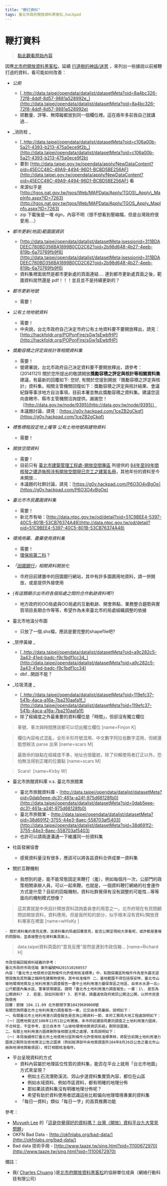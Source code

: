 ```yaml
---
title: "鞭打資料"
tags: 臺北市政府開放資料黑客松,hackpad
---
```


# 鞭打資料

> [點此觀看原始內容](https://g0v.hackpad.tw/QOuCMbsXSe5)



因應[北市府開放資料黑客松](http://hackathon.data.taipei/)，延續 [行道樹的神話/迷思](https://g0v.hackpad.tw/n4Cx2EByQTX#行道樹的神話/迷思) ，來列出一些據說以前被鞭打過的資料，看可能如何改善：

- _公廁_
    - [_http://data.taipei/opendata/datalist/datasetMeta?oid=8a4bc326-72f8-4ddf-8d57-9881a528992e_](http://data.taipei/opendata/datalist/datasetMeta?oid=8a4bc326-72f8-4ddf-8d57-9881a528992e)
    - 把數量、評等、無障礙都放到同一個欄位裡。這在兩年多前我自己就講過...

- _消防栓 _
    - [_http://data.taipei/opendata/datalist/datasetMeta?oid=c106a00b-5a21-4393-b213-475a0ece9f2b_](http://data.taipei/opendata/datalist/datasetMeta?oid=c106a00b-5a21-4393-b213-475a0ece9f2b)
    - 要到 [http://data.taipei.gov.tw/opendata/apply/NewDataContent?oid=45ECC48C-49A9-4494-96D1-BCBD5BE256AF](http://data.taipei.gov.tw/opendata/apply/NewDataContent?oid=45ECC48C-49A9-4494-96D1-BCBD5BE256AF) 看
    - 來源似乎是 [http://tgos.nat.gov.tw/tgos/Web/MAPData/Apply/TGOS\_Apply\_MapInfo.aspx?ID=7263](http://tgos.nat.gov.tw/tgos/Web/MAPData/Apply/TGOS_Apply_MapInfo.aspx?ID=7263)
    - zip 下載後是一堆 dgn，內容不明（很不想看到壓縮檔，但是台灣政府很愛用....）

- _都市更新(地區)範圍圖資訊_
    - [http://data.taipei/opendata/datalist/datasetMeta;jsessionid=311BDADEEC780BD356BA1899B0CD2C62?oid=2b98d648-4b27-4eeb-819b-6a70769fb9f6](http://data.taipei/opendata/datalist/datasetMeta;jsessionid=311BDADEEC780BD356BA1899B0CD2C62?oid=2b98d648-4b27-4eeb-819b-6a70769fb9f6)
    - 資料集裡面居然是都市更新處的頁面連結.... 連到都市更新處頁面之後，範圍資料居然還是 pdf！！！並且並不是持續更新的？
- _都市更新地號_
    - 需要！
- _公有土地地號資料_
    - 需要！
    - 中央說，台北市政府自己決定市府公有土地資料要不要開放釋出，請見：[http://hackfoldr.org/POPonFire/sGw1sEwbfHP](http://hackfoldr.org/POPonFire/sGw1sEwbfHP)
- _獎勵容積之評定與核計等相關資料集_
    - 需要！
    - 營建署說，台北市政府自己決定資料要不要開放釋出，請參考：(20141121) 關於您所提出的敬請開放**獎勵容積之評定與核計等相關資料集**建議，有最新的回覆如下: 您好, 有關於您提到開放『獎勵容積之評定與核計』資料集，相關主管機關回復如下：獎勵容積之評定與核計結果、會議紀錄等事涉地方自治事項，目前本署並無此獎勵容積之資料集。建議您逕向直轄市、縣市主管機關洽詢提供。謝謝您！（[http://data.gov.tw/node/9395](http://data.gov.tw/node/9395)）
    - 本議題討論，請見：[https://g0v.hackpad.com/1ceZB2gCkqf](https://g0v.hackpad.com/1ceZB2gCkqf)
- _標售標租設定地上權等 公有土地地號與建物資料_
    - 需要！
- _開放空間資料_
    - 需要！
    - 目前只有 [臺北市建築管理工程處-開放空間專區](http://www.dba.tcg.gov.tw/lp.asp?ctNode=32471&CtUnit=17548&BaseDSD=7&mp=118021) 所提供的 [84年至99年間核發之建造執照涉有開放空間現已完工之建案名冊](http://dba.gov.taipei/public/Data/42610281471.xls)，其他年份的資料至今未開放...
    - 本議題的社群討論，請見：[https://g0v.hackpad.com/P6O3O4vBgOe](https://g0v.hackpad.com/P6O3O4vBgOe)
- _臺北市市民農園資料集_
    - 需要！
    - 新北市有呦：[http://data.ntpc.gov.tw/od/detail?oid=51C9BEE4-5397-40C5-801B-53CB76374A48](http://data.ntpc.gov.tw/od/detail?oid=51C9BEE4-5397-40C5-801B-53CB76374A48)
- _環境用藥、農藥使用資料集_
    - 需要！
    - [環保局第二科](http://www.dep.gov.taipei/lp.asp?ctNode=39257&CtUnit=21503&BaseDSD=7&mp=110001)？
- _「_[_田園銀行_](http://farmcity.taipei/)_」相關資料開放化_
    - 市府目前建置中的田園銀行網站，其中有許多園圃用地資料，請一併開放，或是提供外接使用
- _(有這類顯示出市府各個局處之間的合作軌跡資料嗎?)_
    - 地方政府的OO局處與OO局處的互動軌跡、開會熱點、業務整合趨勢與實質項目長期合作等等，希望作為未來臺北市的局處組織調整的依據
- 臺北市地溫分布圖
    - 只放了一個.shx檔，應該是要完整的shapefile吧?

- _禁停黃線 _
    - [_http://data.taipei/opendata/datalist/datasetMeta?oid=a9c282c5-3a43-41ed-badc-f9c1bdf1cc34_](http://data.taipei/opendata/datalist/datasetMeta?oid=a9c282c5-3a43-41ed-badc-f9c1bdf1cc34)
    - dbf...開啟不能？

- _垃圾清運 _
    - [_http://data.taipei/opendata/datalist/datasetMeta?oid=119efc37-541b-4aca-a16a-7ba210aafa1f_](http://data.taipei/opendata/datalist/datasetMeta?oid=119efc37-541b-4aca-a16a-7ba210aafa1f)
    - 除了經緯度之外最重要的資料欄位是「時間」，但卻沒有獨立欄位
> 車號、車次與時間應該都可以切出獨立欄位
> [name=Finjon K]

> 欄位內容格式混亂，全形半形符號混用、中文數字阿拉伯數字混用，但總還能想辦法 parse 出來
> [name=scars M]

> 最致命的缺點在經緯度不準，地址也很籠統，除了仰賴使用者訂正以外，恐怕無法得到正確的位置點
> [name=scars M]

> Scars! 
> [name=Kirby W]


- 臺北市旅館資料庫 v.s. 臺北市旅館業
    - 臺北市旅館資料庫 \- [http://data.taipei/opendata/datalist/datasetMeta?oid=0dab5eee-dc31-461a-a24f-975d68128fb0](http://data.taipei/opendata/datalist/datasetMeta?oid=0dab5eee-dc31-461a-a24f-975d68128fb0)
    - 臺北市旅館業 \- [http://data.taipei/opendata/datalist/datasetMeta?oid=38d691f2-3755-44e3-8aec-558703af5403](http://data.taipei/opendata/datalist/datasetMeta?oid=38d691f2-3755-44e3-8aec-558703af5403)
    - 也許可以請兩邊溝通一下維護同一份資料集
- 社區發展協會
    - 感覺資料量沒有很多，應該可以將各區資料合併成單一資料集

- 關於互鞭機制
    - 我想到的是，能不能常態固定來鞭打（羞），例如每個月一次，公部門的政策相關承辦人員，可以一起來鞭。也就是，一個資料鞭打網絡的社會運作方式是什麼？目前的回報機制，資料社群覺得有沒有調整的可能性...等等面向的機制模式想像？
> 這其實就是中央設計開放資料諮詢委員會的用意之一。北市府現在有民間顧問談開放資料，資料應用。但是我所知的部分，似乎根本沒有資料/開放資料專家在裡面
> [name=wHisKy ]

    - 關於資料集的意見反應，該資料集的局處回覆意見，能否公開呈現給大家看呢，或許都是重複的問題呦，並直接整合在資料集頁面上。
> data.taipei資料頁面的"意見反應"居然是連到市政信箱...
> [name=Richard H]

```
市政信箱回報資料疑義的參考：
臺北市政府市政信箱 案件編號MA201510260557
內容：「臺北市土地使用分區附條件允許使用核准標準」中，有關保護區附條件作為室外露天遊憩設施及其附屬之臨時性建築物使用，其中核准條件 二、基地範圍不得包括保安林、臺北市山坡地環境地質及土地利用潛力調查報告一書中土地利用潛力屬保育區之地區、自來水水源一五○公尺範圍內集水區、軍事禁限建區。請問「臺北市土地利用潛力調查報告」一書：1\. 是否為公開資料?  2. 若是，該如何取得? 3. 若不是，請盡速依政府資訊公開法公開，以供市民查詢使用
回覆：節錄 104.11.09 北市都規字第10439609000號
有關您詢問臺北市土地利用潛力調查報告一案，已交由本局彙辦，說明如下：
一、有關臺北市土地利用潛力調查報告是否為公開資料一節，本府工務局大地工程處說明如下：
（一）因應地質法於100年12月1日公布實施，本市府前建設局委託調查之土地利用潛力圖資，不合時宜，不宜參考，並已自本市「山坡地環境地質資訊系統」刪除該圖層。
二、有關土地利用潛力圖資刪除後相關法規之處理，本局說明如下：
（一）本局後續修訂臺北市土地使用分區附條件允許使用核准標準時，將配合前開土地利用潛力圖資之刪除及依地質法公告之圖資（例如經濟部中央地質調查所104年8月26日公告之臺北市山崩與地滑地質敏感區），修訂相關核准條件。

```
- 平台呈現資料的方式
    - 資料內容屬於地理區位性質的資料集，能否在平台上就用「台北市地圖」方式來呈現？
        - 例如土石流潛勢溪流、郊山步道資料集實質內容，都位在山區
        - 例如水域資料、例如市區資料，都有明確的地理分佈
        - 那如果該資料集沒有明確地理分佈呢？
        - 希望有助於資料使用者認識這些比較偏向地理環境專業的資料集
    - 「每日一資料」類似「每日一字」的首頁推薦功能

參考：
- [Muyueh Lee](https://g0v.hackpad.tw/ep/profile/rmSAYEsLhUd) 的「[這是你覺得好的資料嗎？ 台灣（開放）資料平台九大常見問題](https://blog.sheethub.com/open-data-portal-problem/)」
- OKFN Bad Data - [http://okfnlabs.org/bad-data/](http://okfnlabs.org/bad-data/)
- Bad data 技術手冊 - [http://www.taaze.tw/sing.html?pid=11100672970](http://www.taaze.tw/sing.html?pid=11100672970)


備註：
- 我( [Charles Chuang](https://g0v.hackpad.tw/ep/profile/qJOzQZUKo4m) )是[北市府開放資料黑客松](http://hackathon.data.taipei/)的協辦單位成員（網絡行動科技有限公司）


